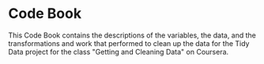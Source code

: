 # Code Book

This Code Book contains the descriptions of the variables, the data, and the transformations and work that performed to clean up the data for the Tidy Data project for the class "Getting and Cleaning Data" on Coursera.
